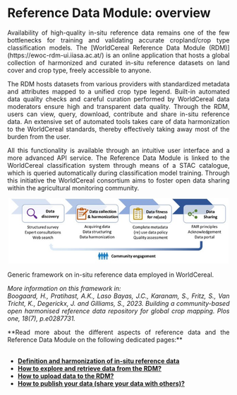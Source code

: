# Reference Data Module: overview


<div style="text-align: justify">
Availability of high-quality in-situ reference data remains one of the few bottlenecks for training and validating accurate cropland/crop type classification models. The [WorldCereal Reference Data Module (RDM)](https://ewoc-rdm-ui.iiasa.ac.at/) is an online application that hosts a global collection of harmonized and curated in-situ reference datasets on land cover and crop type, freely accessible to anyone.   

The RDM hosts datasets from various providers with standardized metadata and attributes mapped to a unified crop type legend. Built-in automated data quality checks and careful curation performed by WorldCereal data moderators ensure high and transparent data quality. Through the RDM, users can view, query, download, contribute and share in-situ reference data. An extensive set of automated tools takes care of data harmonization to the WorldCereal standards, thereby effectively taking away most of the burden from the user.

All this functionality is available through an intuitive user interface and a more advanced API service. The Reference Data Module is linked to the WorldCereal classification system through means of a STAC catalogue, which is queried automatically during classification model training. Through this initiative the WorldCereal consortium aims to foster open data sharing within the agricultural monitoring community.
</div>

<p align="center">
<img src="../images/ref_data_overview.jpg" alt="constr" width="500"/>
<figcaption>Generic framework on in-situ reference data employed in WorldCereal.</figcaption>
</p>

<div style="text-align: justify">

*More information on this framework in:<br>
Boogaard, H., Pratihast, A.K., Laso Bayas, J.C., Karanam, S., Fritz, S., Van Tricht, K., Degerickx, J. and Gilliams, S., 2023. Building a community-based open harmonised reference data repository for global crop mapping. Plos one, 18(7), p.e0287731.*
</div>


<div style="text-align: justify">
**Read more about the different aspects of reference data and the Reference Data Module on the following dedicated pages:**<br><br>

- [**Definition and harmonization of in-situ reference data**](./refdata.md)
- [**How to explore and retrieve data from the RDM?**](./explore.md)
- [**How to upload data to the RDM?**](./upload.md)
- [**How to publish your data (share your data with others)?**](./publish.md)

</div>

